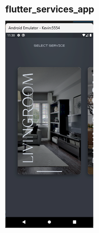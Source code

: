 # flutter_services_app

<img src="https://github.com/Lelegoyeng/flutter-service-app/blob/main/Gambar1.png" alt="Gambar 1">

